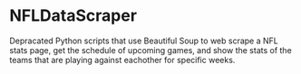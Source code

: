 # NFLDataScraper
Depracated Python scripts that use Beautiful Soup to web scrape a NFL stats page, get the schedule of upcoming games, and show the stats of the teams that are playing against eachother for specific weeks. 

